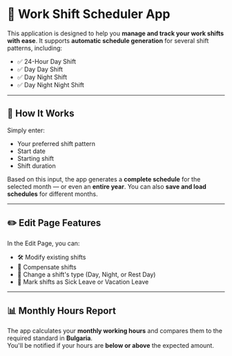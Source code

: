 # 📅 Work Shift Scheduler App

This application is designed to help you **manage and track your work shifts with ease**. It supports **automatic schedule generation** for several shift patterns, including:

- ✅ 24-Hour Day Shift  
- ✅ Day Day Shift  
- ✅ Day Night Shift  
- ✅ Day Night Night Shift  

---

## 🔧 How It Works

Simply enter:

- Your preferred shift pattern  
- Start date  
- Starting shift  
- Shift duration  

Based on this input, the app generates a **complete schedule** for the selected month — or even an **entire year**. You can also **save and load schedules** for different months.

---

## ✏️ Edit Page Features

In the Edit Page, you can:

- 🛠️ Modify existing shifts  
- 🔄 Compensate shifts  
- 🔄 Change a shift's type (Day, Night, or Rest Day)  
- 📅 Mark shifts as Sick Leave or Vacation Leave  

---

## 📊 Monthly Hours Report

The app calculates your **monthly working hours** and compares them to the required standard in **Bulgaria**.  
You'll be notified if your hours are **below or above** the expected amount.

